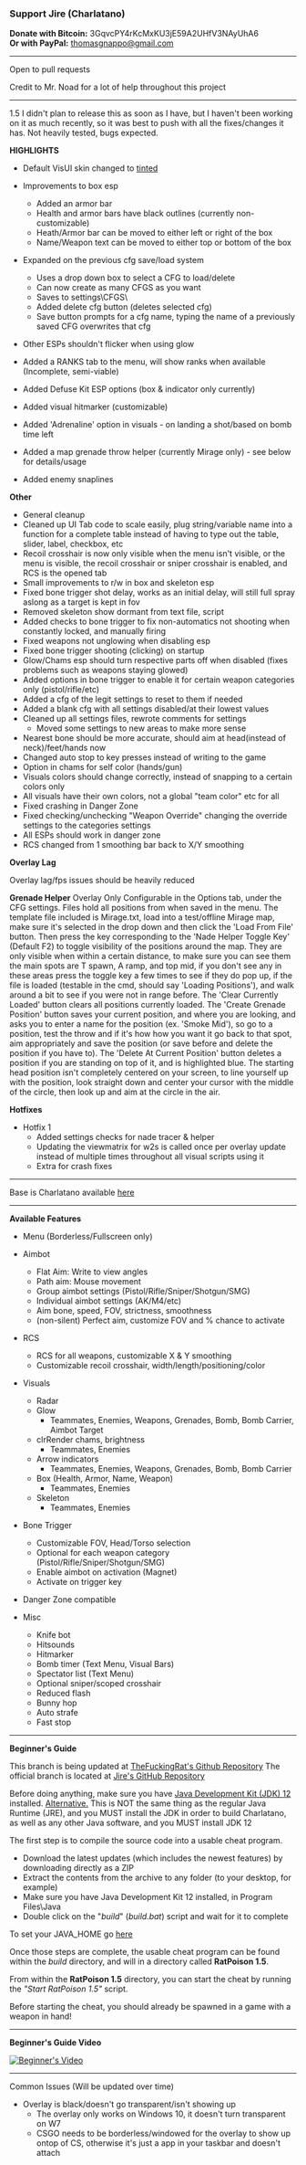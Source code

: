 ### Support Jire (Charlatano)

**Donate with Bitcoin:** 3GqvcPY4rKcMxKU3jE59A2UHfV3NAyUhA6  
**Or with PayPal:** thomasgnappo@gmail.com

---

Open to pull requests

Credit to Mr. Noad for a lot of help throughout this project

---

1.5
I didn't plan to release this as soon as I have, but I haven't been working on it as much recently, so it was best to push with all the fixes/changes it has.
Not heavily tested, bugs expected.

**HIGHLIGHTS**
* Default VisUI skin changed to [tinted](https://github.com/kotcrab/vis-ui-contrib/tree/master/skins/tinted)

* Improvements to box esp 
    * Added an armor bar
    * Health and armor bars have black outlines (currently non-customizable)
    * Heath/Armor bar can be moved to either left or right of the box
    * Name/Weapon text can be moved to either top or bottom of the box
    
* Expanded on the previous cfg save/load system
    * Uses a drop down box to select a CFG to load/delete
    * Can now create as many CFGS as you want
    * Saves to settings\CFGS\
    * Added delete cfg button (deletes selected cfg)
    * Save button prompts for a cfg name, typing the name of a previously saved CFG overwrites that cfg
    
* Other ESPs shouldn't flicker when using glow

* Added a RANKS tab to the menu, will show ranks when available (Incomplete, semi-viable)

* Added Defuse Kit ESP options (box & indicator only currently)

* Added visual hitmarker (customizable)

* Added 'Adrenaline' option in visuals - on landing a shot/based on bomb time left

* Added a map grenade throw helper (currently Mirage only) - see below for details/usage

* Added enemy snaplines

**Other**

* General cleanup
* Cleaned up UI Tab code to scale easily, plug string/variable name into a function for a complete table instead of having to type out the table, slider, label, checkbox, etc
* Recoil crosshair is now only visible when the menu isn't visible, or the menu is visible, the recoil crosshair or sniper crosshair is enabled, and RCS is the opened tab
* Small improvements to r/w in box and skeleton esp
* Fixed bone trigger shot delay, works as an initial delay, will still full spray aslong as a target is kept in fov
* Removed skeleton show dormant from text file, script
* Added checks to bone trigger to fix non-automatics not shooting when constantly locked, and manually firing
* Fixed weapons not unglowing when disabling esp
* Fixed bone trigger shooting (clicking) on startup
* Glow/Chams esp should turn respective parts off when disabled (fixes problems such as weapons staying glowed)
* Added options in bone trigger to enable it for certain weapon categories only (pistol/rifle/etc)
* Added a cfg of the legit settings to reset to them if needed
* Added a blank cfg with all settings disabled/at their lowest values
* Cleaned up all settings files, rewrote comments for settings
    * Moved some settings to new areas to make more sense
* Nearest bone should be more accurate, should aim at head(instead of neck)/feet/hands now
* Changed auto stop to key presses instead of writing to the game
* Option in chams for self color (hands/gun)
* Visuals colors should change correctly, instead of snapping to a certain colors only
* All visuals have their own colors, not a global "team color" etc for all
* Fixed crashing in Danger Zone
* Fixed checking/unchecking "Weapon Override" changing the override settings to the categories settings
* All ESPs should work in danger zone
* RCS changed from 1 smoothing bar back to X/Y smoothing
    
**Overlay Lag**

Overlay lag/fps issues should be heavily reduced

**Grenade Helper**
Overlay Only
Configurable in the Options tab, under the CFG settings. Files hold all positions from when saved in the menu. The template file included is Mirage.txt, load
into a test/offline Mirage map, make sure it's selected in the drop down and then click the 'Load From File' button. Then press the key corresponding to the 
'Nade Helper Toggle Key' (Default F2) to toggle visibility of the positions around the map. They are only visible when within a certain distance, to make sure you can see them
the main spots are T spawn, A ramp, and top mid, if you don't see any in these areas press the toggle key a few times to see if they do pop up, if the file is loaded
(testable in the cmd, should say 'Loading Positions'), and walk around a bit to see if you were not in range before. The 'Clear Currently Loaded' button clears all positions currently loaded. The 'Create Grenade Position'
button saves your current position, and where you are looking, and asks you to enter a name for the position (ex. 'Smoke Mid'), so go to a position, test the throw and if it's how how you want
it go back to that spot, aim appropriately and save the position (or save before and delete the position if you have to). The 'Delete At Current Position' button deletes a position if you are standing on top of it, and 
is highlighted blue. The starting head position isn't completely centered on your screen, to line yourself up with the position, look straight down and center your cursor with the
middle of the circle, then look up and aim at the circle in the air.

**Hotfixes**
* Hotfix 1
    * Added settings checks for nade tracer & helper
    * Updating the viewmatrix for w2s is called once per overlay update instead of multiple times throughout all visual scripts using it
    * Extra for crash fixes

---

Base is Charlatano available [here](https://github.com/Jire/Charlatano)

---

**Available Features**
* Menu (Borderless/Fullscreen only)

* Aimbot
    * Flat Aim: Write to view angles
    * Path aim: Mouse movement
    * Group aimbot settings (Pistol/Rifle/Sniper/Shotgun/SMG)
    * Individual aimbot settings (AK/M4/etc)
    * Aim bone, speed, FOV, strictness, smoothness
    * (non-silent) Perfect aim, customize FOV and % chance to activate
    
* RCS
    * RCS for all weapons, customizable X & Y smoothing
    * Customizable recoil crosshair, width/length/positioning/color

* Visuals
    * Radar
    * Glow
        * Teammates, Enemies, Weapons, Grenades, Bomb, Bomb Carrier, Aimbot Target
    * clrRender chams, brightness
        * Teammates, Enemies
    * Arrow indicators
        * Teammates, Enemies, Weapons, Grenades, Bomb, Bomb Carrier
    * Box (Health, Armor, Name, Weapon)
        * Teammates, Enemies
    * Skeleton
        * Teammates, Enemies

* Bone Trigger
    * Customizable FOV, Head/Torso selection
    * Optional for each weapon category (Pistol/Rifle/Sniper/Shotgun/SMG)
    * Enable aimbot on activation (Magnet)
    * Activate on trigger key

* Danger Zone compatible

* Misc
    * Knife bot
    * Hitsounds
    * Hitmarker
    * Bomb timer (Text Menu, Visual Bars)
    * Spectator list (Text Menu)
    * Optional sniper/scoped crosshair
    * Reduced flash
    * Bunny hop
    * Auto strafe
    * Fast stop
    
---

**Beginner's Guide**

This branch is being updated at [TheFuckingRat's Github Repository](https://github.com/TheFuckingRat/RatPoison)
The official branch is located at [Jire's GitHub Repository](https://github.com/Jire/Charlatano)

Before doing anything, make sure you have
[Java Development Kit (JDK) 12](https://www.oracle.com/technetwork/java/javase/downloads/jdk12-downloads-5295953.html)
installed. [Alternative.](https://jdk.java.net/12/) This is NOT the same thing as the regular Java Runtime (JRE), and you MUST install the JDK
in order to build Charlatano, as well as any other Java software, and you MUST install JDK 12

The first step is to compile the source code into a usable cheat program.

* Download the latest updates (which includes the newest features) by downloading directly as a ZIP
* Extract the contents from the archive to any folder (to your desktop, for example)
* Make sure you have Java Development Kit 12 installed, in Program Files\Java
* Double click on the "_build_" (_build.bat_) script and wait for it to complete

To set your JAVA_HOME go [here](https://javatutorial.net/set-java-home-windows-10)

Once those steps are complete, the usable cheat program can be found within the _build_
directory, and will in a directory called **RatPoison 1.5**.

From within the **RatPoison 1.5** directory, you can start the cheat by running
the _"Start RatPoison 1.5"_ script.

Before starting the cheat, you should already be spawned in a game with a weapon in hand!

---

**Beginner's Guide Video**

[![Beginner's Video](http://i.imgur.com/pVLW5Yr.png)](https://www.youtube.com/watch?v=PapjDtR0OMY "Charlatano")

---

Common Issues (Will be updated over time)
* Overlay is black/doesn't go transparent/isn't showing up
    * The overlay only works on Windows 10, it doesn't turn transparent on W7
    * CSGO needs to be borderless/windowed for the overlay to show up ontop of CS, otherwise it's just a app in your taskbar and doesn't attach
